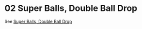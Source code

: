 # 02 Super Balls, Double Ball Drop 

See [Super Balls, Double Ball Drop](../../../1E%20relative%20motion/1E10%20Mov%20Ref/1E1001%20Super%20Balls%20Double%20Ball%20Drop/1E1001.md)